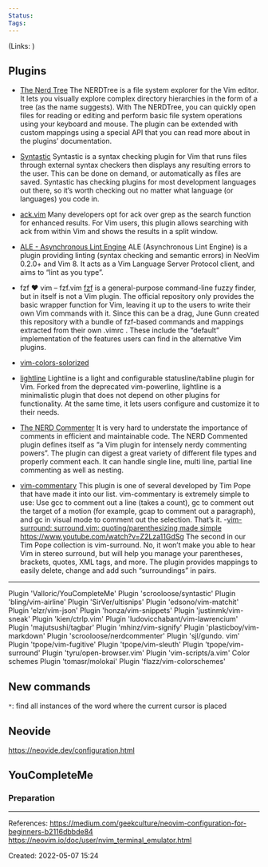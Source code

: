 ```yaml
---
Status:
Tags: 
---
```


(Links: )
## Plugins
- [The Nerd Tree](https://github.com/scrooloose/nerdtree)
The NERDTree is a file system explorer for the Vim editor. It lets you visually explore complex directory hierarchies in the form of a tree (as the name suggests). With The NERDTree, you can quickly open files for reading or editing and perform basic file system operations using your keyboard and mouse. The plugin can be extended with custom mappings using a special API that you can read more about in the plugins’ documentation.
- [Syntastic](https://github.com/vim-syntastic/syntastic)
Syntastic is a syntax checking plugin for Vim that runs files through external syntax checkers then displays any resulting errors to the user. This can be done on demand, or automatically as files are saved. Syntastic has checking plugins for most development languages out there, so it’s worth checking out no matter what language (or languages) you code in.
- [ack.vim](https://www.vim.org/scripts/script.php?script_id=2572)
Many developers opt for ack over grep as the search function for enhanced results. For Vim users, this plugin allows searching with ack from within Vim and shows the results in a split window.
- [ALE - Asynchronous Lint Engine](https://www.vim.org/scripts/script.php?script_id=5449)
ALE (Asynchronous Lint Engine) is a plugin providing linting (syntax checking and semantic errors) in NeoVim 0.2.0+ and Vim 8. It acts as a Vim Language Server Protocol client, and aims to “lint as you type”.

- fzf ❤️ vim – fzf.vim
[fzf](https://github.com/junegunn/fzf) is a general-purpose command-line fuzzy finder, but in itself is not a Vim plugin. The official repository only provides the basic wrapper function for Vim, leaving it up to the users to write their own Vim commands with it. Since this can be a drag, June Gunn created this repository with a bundle of fzf-based commands and mappings extracted from their own .vimrc . These include the “default” implementation of the features users can find in the alternative Vim plugins.

- [vim-colors-solorized](https://github.com/altercation/vim-colors-solarized)
- [lightline](https://github.com/itchyny/lightline.vim)
Lightline is a light and configurable statusline/tabline plugin for Vim. Forked from the deprecated vim-powerline, lightline is a minimalistic plugin that does not depend on other plugins for functionality. At the same time, it lets users configure and customize it to their needs.
- [The NERD Commenter](https://www.vim.org/scripts/script.php?script_id=1218)
It is very hard to understate the importance of comments in efficient and maintainable code. The NERD Commented plugin defines itself as “a Vim plugin for intensely nerdy commenting powers”. The plugin can digest a great variety of different file types and properly comment  each. It can handle single line, multi line, partial line commenting as well as nesting.
- [vim-commentary](https://github.com/tpope/vim-commentary)
This plugin is one of several developed by Tim Pope that have made it into our list. vim-commentary is extremely simple to use: Use gcc to comment out a line (takes a count), gc to comment out the target of a motion (for example, gcap to comment out a paragraph), and gc in visual mode to comment out the selection. That’s it.
-[vim-surround: surround.vim: quoting/parenthesizing made simple](https://github.com/tpope/vim-surround)
https://www.youtube.com/watch?v=Z2Lza11GdSg
The second in our Tim Pope collection is vim-surround. No, it won’t make you able to hear Vim in stereo surround, but will help you manage your parentheses, brackets, quotes, XML tags, and more. The plugin provides mappings to easily delete, change and add such “surroundings” in pairs.
---
Plugin 'Valloric/YouCompleteMe'
Plugin 'scrooloose/syntastic'
Plugin 'bling/vim-airline'
Plugin 'SirVer/ultisnips'
Plugin 'edsono/vim-matchit'
Plugin 'elzr/vim-json'
Plugin 'honza/vim-snippets'
Plugin 'justinmk/vim-sneak'
Plugin 'kien/ctrlp.vim'
Plugin 'ludovicchabant/vim-lawrencium'
Plugin 'majutsushi/tagbar'
Plugin 'mhinz/vim-signify'
Plugin 'plasticboy/vim-markdown'
Plugin 'scrooloose/nerdcommenter'
Plugin 'sjl/gundo. vim'
Plugin 'tpope/vim-fugitive'
Plugin 'tpope/vim-sleuth'
Plugin 'tpope/vim-surround'
Plugin 'tyru/open-browser.vim'
Plugin 'vim-scripts/a.vim'
Color schemes
Plugin 'tomasr/molokai'
Plugin 'flazz/vim-colorschemes'
## New commands
`*`: find all instances of the word where the current cursor is placed
## Neovide
https://neovide.dev/configuration.html
## YouCompleteMe
### Preparation
___
References:
https://medium.com/geekculture/neovim-configuration-for-beginners-b2116dbbde84
https://neovim.io/doc/user/nvim_terminal_emulator.html

Created: 2022-05-07 15:24